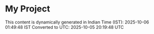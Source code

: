 # My Project

This content is dynamically generated in Indian Time (IST): 2025-10-06 01:49:48 IST
Converted to UTC: 2025-10-05 20:19:48 UTC
